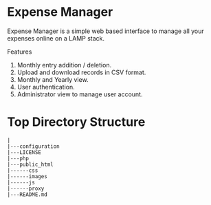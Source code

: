 # Expense Manager

Expense Manager is a simple web based interface to manage all your expenses online on a LAMP stack.

Features

1. Monthly entry addition / deletion.
2. Upload and download records in CSV format. 
3. Monthly and Yearly view. 
4. User authentication. 
5. Administrator view to manage user account.

# Top Directory Structure

    |
    |---configuration
    |---LICENSE
    |---php
    |---public_html
    |------css
    |------images
    |------js
    |------proxy
    |---README.md
    
